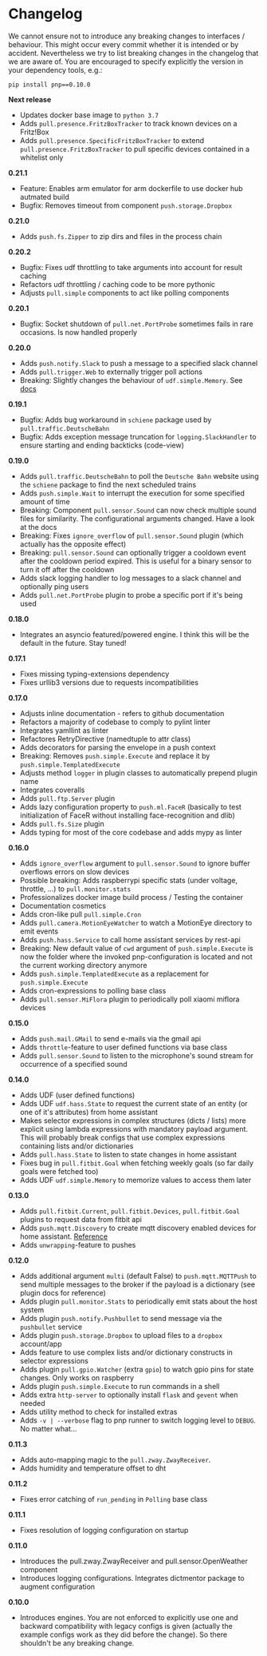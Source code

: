 # Changelog

We cannot ensure not to introduce any breaking changes to interfaces / behaviour. This might occur every commit whether it is
intended or by accident. Nevertheless we try to list breaking changes in the changelog that we are aware of.
You are encouraged to specify explicitly the version in your dependency tools, e.g.:

    pip install pnp==0.10.0

**Next release**
* Updates docker base image to `python 3.7`
* Adds `pull.presence.FritzBoxTracker` to track known devices on a Fritz!Box
* Adds `pull.presence.SpecificFritzBoxTracker` to extend `pull.presence.FritzBoxTracker` to pull specific devices contained in a whitelist only

**0.21.1**
* Feature: Enables arm emulator for arm dockerfile to use docker hub autmated build
* Bugfix: Removes timeout from component `push.storage.Dropbox`

**0.21.0**
* Adds `push.fs.Zipper` to zip dirs and files in the process chain

**0.20.2**
* Bugfix: Fixes udf throttling to take arguments into account for result caching
* Refactors udf throttling / caching code to be more pythonic
* Adjusts `pull.simple` components to act like polling components

**0.20.1**
* Bugfix: Socket shutdown of `pull.net.PortProbe` sometimes fails in rare occasions. Is now handled properly

**0.20.0**
* Adds `push.notify.Slack` to push a message to a specified slack channel
* Adds `pull.trigger.Web` to externally trigger poll actions
* Breaking: Slightly changes the behaviour of `udf.simple.Memory`. See [docs](https://github.com/HazardDede/pnp/blob/master/docs/plugins/udf/simple.Memory/index.md)

**0.19.1**
* Bugfix: Adds bug workaround in `schiene` package used by `pull.traffic.DeutscheBahn`
* Bugfix: Adds exception message truncation for `logging.SlackHandler` to ensure starting and ending backticks (code-view)

**0.19.0**
* Adds `pull.traffic.DeutscheBahn` to poll the `Deutsche Bahn` website using the `schiene` package to find the next scheduled trains
* Adds `push.simple.Wait` to interrupt the execution for some specified amount of time
* Breaking: Component `pull.sensor.Sound` can now check multiple sound files for similarity. The configurational arguments changed. Have a look at the docs
* Breaking: Fixes `ignore_overflow` of `pull.sensor.Sound` plugin (which actually has the opposite effect)
* Breaking: `pull.sensor.Sound` can optionally trigger a cooldown event after the cooldown period expired. This is useful for a binary sensor to turn it off after the cooldown
* Adds slack logging handler to log messages to a slack channel and optionally ping users
* Adds `pull.net.PortProbe` plugin to probe a specific port if it's being used

**0.18.0**
* Integrates an asyncio featured/powered engine. I think this will be the default in the future. Stay tuned!

**0.17.1**
* Fixes missing typing-extensions dependency
* Fixes urllib3 versions due to requests incompatibilities

**0.17.0**
* Adjusts inline documentation - refers to github documentation
* Refactors a majority of codebase to comply to pylint linter
* Integrates yamllint as linter
* Refactores RetryDirective (namedtuple to attr class)
* Adds decorators for parsing the envelope in a push context
* Breaking: Removes `push.simple.Execute` and replace it by `push.simple.TemplatedExecute`
* Adjusts method `logger` in plugin classes to automatically prepend plugin name
* Integrates coveralls
* Adds `pull.ftp.Server` plugin
* Adds lazy configuration property to `push.ml.FaceR` (basically to test initialization of FaceR without installing face-recognition and dlib)
* Adds `pull.fs.Size` plugin
* Adds typing for most of the core codebase and adds mypy as linter

**0.16.0**
* Adds `ignore_overflow` argument to `pull.sensor.Sound` to ignore buffer overflows errors on slow devices
* Possible breaking: Adds raspberrypi specific stats (under voltage, throttle, ...) to `pull.monitor.stats`
* Professionalizes docker image build process / Testing the container
* Documentation cosmetics
* Adds cron-like pull `pull.simple.Cron`
* Adds `pull.camera.MotionEyeWatcher` to watch a MotionEye directory to emit events
* Adds `push.hass.Service` to call home assistant services by rest-api
* Breaking: New default value of `cwd` argument of `push.simple.Execute` is now the folder where the invoked pnp-configuration is located and not the current working directory anymore
* Adds `push.simple.TemplatedExecute` as a replacement for `push.simple.Execute`
* Adds cron-expressions to polling base class
* Adds `pull.sensor.MiFlora` plugin to periodically poll xiaomi miflora devices

**0.15.0**
* Adds `push.mail.GMail` to send e-mails via the gmail api
* Adds `throttle`-feature to user defined functions via base class
* Adds `pull.sensor.Sound` to listen to the microphone's sound stream for occurrence of a specified sound

**0.14.0**
* Adds UDF (user defined functions)
* Adds UDF `udf.hass.State` to request the current state of an entity (or one of it's attributes) from home assistant
* Makes selector expressions in complex structures (dicts / lists) more explicit using lambda expressions with mandatory payload argument.
  This will probably break configs that use complex expressions containing lists and/or dictionaries
* Adds `pull.hass.State` to listen to state changes in home assistant
* Fixes bug in `pull.fitbit.Goal` when fetching weekly goals (so far daily goals were fetched too)
* Adds UDF `udf.simple.Memory` to memorize values to access them later

**0.13.0**
* Adds `pull.fitbit.Current`, `pull.fitbit.Devices`, `pull.fitbit.Goal` plugins to request data from fitbit api
* Adds `push.mqtt.Discovery` to create mqtt discovery enabled devices for home assistant. [Reference](https://www.home-assistant.io/docs/mqtt/discovery/)
* Adds `unwrapping`-feature to pushes

**0.12.0**
* Adds additional argument `multi` (default False) to `push.mqtt.MQTTPush` to send multiple messages to the broker if
the payload is a dictionary (see plugin docs for reference)
* Adds plugin `pull.monitor.Stats` to periodically emit stats about the host system
* Adds plugin `push.notify.Pushbullet` to send message via the `pushbullet` service
* Adds plugin `push.storage.Dropbox` to upload files to a `dropbox` account/app
* Adds feature to use complex lists and/or dictionary constructs in selector expressions
* Adds plugin `pull.gpio.Watcher` (extra `gpio`) to watch gpio pins for state changes. Only works on raspberry
* Adds plugin `push.simple.Execute` to run commands in a shell
* Adds extra `http-server` to optionally install `flask` and `gevent` when needed
* Adds utility method to check for installed extras
* Adds `-v | --verbose` flag to pnp runner to switch logging level to `DEBUG`. No matter what...

**0.11.3** 
* Adds auto-mapping magic to the `pull.zway.ZwayReceiver`.
* Adds humidity and temperature offset to dht

**0.11.2** 
* Fixes error catching of `run_pending` in `Polling` base class

**0.11.1** 
* Fixes resolution of logging configuration on startup

**0.11.0** 
* Introduces the pull.zway.ZwayReceiver and pull.sensor.OpenWeather component
* Introduces logging configurations. Integrates dictmentor package to augment configuration

**0.10.0** 
* Introduces engines. You are not enforced to explicitly use one and backward compatibility with
legacy configs is given (actually the example configs work as they did before the change). 
So there shouldn't be any breaking change.
